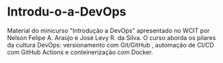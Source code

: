 # Introdu-o-a-DevOps
Material do minicurso "Introdução a DevOps" apresentado no WCIT por Nelson Felipe A. Araújo e José Levy R. da Silva. O curso aborda os pilares da cultura DevOps: versionamento com Git/GitHub , automação de CI/CD com GitHub Actions e conteinerização com Docker.
